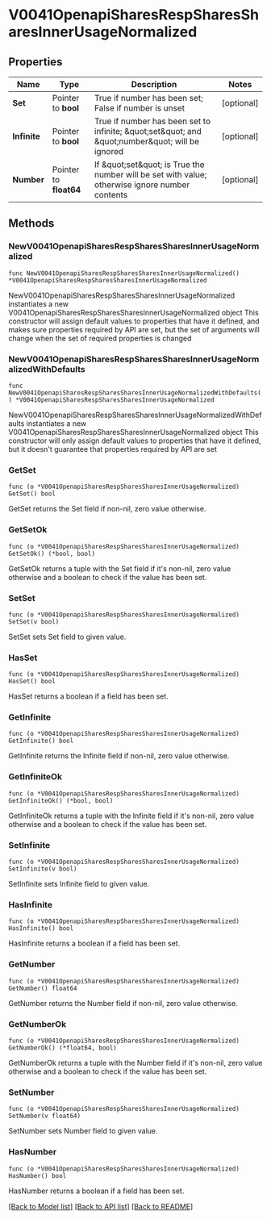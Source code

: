 # V0041OpenapiSharesRespSharesSharesInnerUsageNormalized

## Properties

Name | Type | Description | Notes
------------ | ------------- | ------------- | -------------
**Set** | Pointer to **bool** | True if number has been set; False if number is unset | [optional] 
**Infinite** | Pointer to **bool** | True if number has been set to infinite; \&quot;set\&quot; and \&quot;number\&quot; will be ignored | [optional] 
**Number** | Pointer to **float64** | If \&quot;set\&quot; is True the number will be set with value; otherwise ignore number contents | [optional] 

## Methods

### NewV0041OpenapiSharesRespSharesSharesInnerUsageNormalized

`func NewV0041OpenapiSharesRespSharesSharesInnerUsageNormalized() *V0041OpenapiSharesRespSharesSharesInnerUsageNormalized`

NewV0041OpenapiSharesRespSharesSharesInnerUsageNormalized instantiates a new V0041OpenapiSharesRespSharesSharesInnerUsageNormalized object
This constructor will assign default values to properties that have it defined,
and makes sure properties required by API are set, but the set of arguments
will change when the set of required properties is changed

### NewV0041OpenapiSharesRespSharesSharesInnerUsageNormalizedWithDefaults

`func NewV0041OpenapiSharesRespSharesSharesInnerUsageNormalizedWithDefaults() *V0041OpenapiSharesRespSharesSharesInnerUsageNormalized`

NewV0041OpenapiSharesRespSharesSharesInnerUsageNormalizedWithDefaults instantiates a new V0041OpenapiSharesRespSharesSharesInnerUsageNormalized object
This constructor will only assign default values to properties that have it defined,
but it doesn't guarantee that properties required by API are set

### GetSet

`func (o *V0041OpenapiSharesRespSharesSharesInnerUsageNormalized) GetSet() bool`

GetSet returns the Set field if non-nil, zero value otherwise.

### GetSetOk

`func (o *V0041OpenapiSharesRespSharesSharesInnerUsageNormalized) GetSetOk() (*bool, bool)`

GetSetOk returns a tuple with the Set field if it's non-nil, zero value otherwise
and a boolean to check if the value has been set.

### SetSet

`func (o *V0041OpenapiSharesRespSharesSharesInnerUsageNormalized) SetSet(v bool)`

SetSet sets Set field to given value.

### HasSet

`func (o *V0041OpenapiSharesRespSharesSharesInnerUsageNormalized) HasSet() bool`

HasSet returns a boolean if a field has been set.

### GetInfinite

`func (o *V0041OpenapiSharesRespSharesSharesInnerUsageNormalized) GetInfinite() bool`

GetInfinite returns the Infinite field if non-nil, zero value otherwise.

### GetInfiniteOk

`func (o *V0041OpenapiSharesRespSharesSharesInnerUsageNormalized) GetInfiniteOk() (*bool, bool)`

GetInfiniteOk returns a tuple with the Infinite field if it's non-nil, zero value otherwise
and a boolean to check if the value has been set.

### SetInfinite

`func (o *V0041OpenapiSharesRespSharesSharesInnerUsageNormalized) SetInfinite(v bool)`

SetInfinite sets Infinite field to given value.

### HasInfinite

`func (o *V0041OpenapiSharesRespSharesSharesInnerUsageNormalized) HasInfinite() bool`

HasInfinite returns a boolean if a field has been set.

### GetNumber

`func (o *V0041OpenapiSharesRespSharesSharesInnerUsageNormalized) GetNumber() float64`

GetNumber returns the Number field if non-nil, zero value otherwise.

### GetNumberOk

`func (o *V0041OpenapiSharesRespSharesSharesInnerUsageNormalized) GetNumberOk() (*float64, bool)`

GetNumberOk returns a tuple with the Number field if it's non-nil, zero value otherwise
and a boolean to check if the value has been set.

### SetNumber

`func (o *V0041OpenapiSharesRespSharesSharesInnerUsageNormalized) SetNumber(v float64)`

SetNumber sets Number field to given value.

### HasNumber

`func (o *V0041OpenapiSharesRespSharesSharesInnerUsageNormalized) HasNumber() bool`

HasNumber returns a boolean if a field has been set.


[[Back to Model list]](../README.md#documentation-for-models) [[Back to API list]](../README.md#documentation-for-api-endpoints) [[Back to README]](../README.md)


